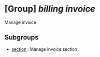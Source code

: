 # [Group] _billing invoice_

Manage invoice

## Subgroups

- [section](/Commands/billing/invoice/section/readme.md)
: Manage invoice section

